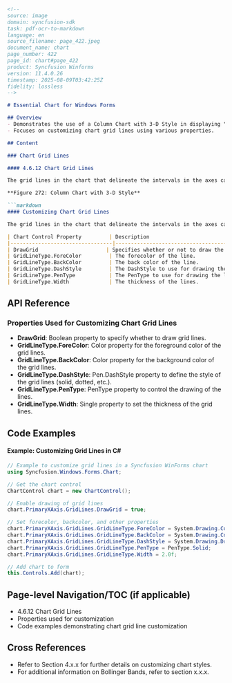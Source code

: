 ```markdown
<!--
source: image
domain: syncfusion-sdk
task: pdf-ocr-to-markdown
language: en
source_filename: page_422.jpeg
document_name: chart
page_number: 422
page_id: chart#page_422
product: Syncfusion Winforms
version: 11.4.0.26
timestamp: 2025-08-09T03:42:25Z
fidelity: lossless
-->

# Essential Chart for Windows Forms

## Overview
- Demonstrates the use of a Column Chart with 3-D Style in displaying "Bollinger Bands".
- Focuses on customizing chart grid lines using various properties.

## Content

### Chart Grid Lines

#### 4.6.12 Chart Grid Lines

The grid lines in the chart that delineate the intervals in the axes can be customized using the following properties.

**Figure 272: Column Chart with 3-D Style**

```markdown
#### Customizing Chart Grid Lines

The grid lines in the chart that delineate the intervals in the axes can be customized using the following properties:

| Chart Control Property         | Description                                                                                   |
|---------------------------------|-----------------------------------------------------------------------------------------------|
| DrawGrid                      | Specifies whether or not to draw the grid lines.                                            |
| GridLineType.ForeColor         | The forecolor of the line.                                                                   |
| GridLineType.BackColor         | The back color of the line.                                                                  |
| GridLineType.DashStyle         | The DashStyle to use for drawing the line.                                                  |
| GridLineType.PenType           | The PenType to use for drawing the line.                                                    |
| GridLineType.Width             | The thickness of the lines.                                                                  |
```

## API Reference

### Properties Used for Customizing Chart Grid Lines
- **DrawGrid**: Boolean property to specify whether to draw grid lines.
- **GridLineType.ForeColor**: Color property for the foreground color of the grid lines.
- **GridLineType.BackColor**: Color property for the background color of the grid lines.
- **GridLineType.DashStyle**: Pen.DashStyle property to define the style of the grid lines (solid, dotted, etc.).
- **GridLineType.PenType**: PenType property to control the drawing of the lines.
- **GridLineType.Width**: Single property to set the thickness of the grid lines.

## Code Examples

#### Example: Customizing Grid Lines in C#
```csharp
// Example to customize grid lines in a Syncfusion WinForms chart
using Syncfusion.Windows.Forms.Chart;

// Get the chart control
ChartControl chart = new ChartControl();

// Enable drawing of grid lines
chart.PrimaryXAxis.GridLines.DrawGrid = true;

// Set forecolor, backcolor, and other properties
chart.PrimaryXAxis.GridLines.GridLineType.ForeColor = System.Drawing.Color.Blue;
chart.PrimaryXAxis.GridLines.GridLineType.BackColor = System.Drawing.Color.LightGray;
chart.PrimaryXAxis.GridLines.GridLineType.DashStyle = System.Drawing.Drawing2D.DashStyle.Dash;
chart.PrimaryXAxis.GridLines.GridLineType.PenType = PenType.Solid;
chart.PrimaryXAxis.GridLines.GridLineType.Width = 2.0f;

// Add chart to form
this.Controls.Add(chart);
```

## Page-level Navigation/TOC (if applicable)
- 4.6.12 Chart Grid Lines
- Properties used for customization
- Code examples demonstrating chart grid line customization

## Cross References
- Refer to Section 4.x.x for further details on customizing chart styles.
- For additional information on Bollinger Bands, refer to section x.x.x.

<!-- tags: [Essential Chart, Windows Forms, chart, grid lines, 3-D style, Bollinger Bands] keywords: [customization, DrawGrid, GridLineType, DashStyle, PenType, Width, chart control, Syncfusion Winforms] -->
```